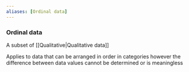 ```yaml
---
aliases: [Ordinal data]
---
```


### Ordinal data

A subset of [[Qualitative|Qualitative data]]

Applies to data that can be arranged in order in categories however the difference between data values cannot be determined or is meaningless
